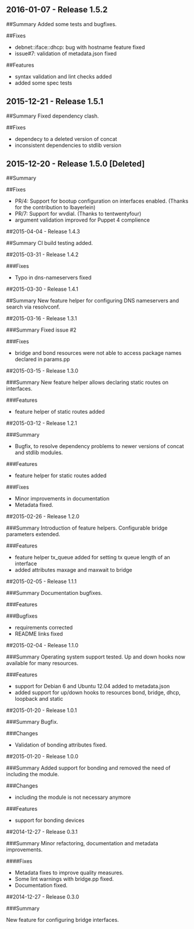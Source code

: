 ## 2016-01-07 - Release 1.5.2

##Summary
Added some tests and bugfixes.

##Fixes
- debnet::iface::dhcp: bug with hostname feature fixed
- issue#7: validation of metadata.json fixed

##Features
- syntax validation and lint checks added
- added some spec tests

## 2015-12-21 - Release 1.5.1

##Summary
Fixed dependency clash.

##Fixes
- dependecy to a deleted version of concat
- inconsistent dependencies to stdlib version

## 2015-12-20 - Release 1.5.0 [Deleted]

##Summary

##Fixes
- PR/4: Support for bootup configuration on interfaces enabled. (Thanks for the contribution to lbayerlein)
- PR/7: Support for wvdial. (Thanks to tentwentyfour)
- argument validation improved for Puppet 4 complience

##2015-04-04 - Release 1.4.3

##Summary
CI build testing added.

##2015-03-31 - Release 1.4.2

###Fixes
- Typo in dns-nameservers fixed

##2015-03-30 - Release 1.4.1

##Summary
New feature helper for configuring DNS nameservers and search via resolvconf.

##2015-03-16 - Release 1.3.1

###Summary
Fixed issue #2

###Fixes
- bridge and bond resources were not able to access package names declared in
params.pp

##2015-03-15 - Release 1.3.0

###Summary
New feature helper allows declaring static routes on interfaces.

###Features
- feature helper of static routes added

##2015-03-12 - Release 1.2.1

###Summary
- Bugfix, to resolve dependency problems to newer versions of concat and stdlib
modules.

###Features
- feature helper for static routes added

###Fixes
- Minor improvements in documentation
- Metadata fixed.

##2015-02-26 - Release 1.2.0

###Summary
Introduction of feature helpers. Configurable bridge parameters extended.

###Features
- feature helper tx_queue added for setting tx queue length of an interface
- added attributes maxage and maxwait to bridge

##2015-02-05 - Release 1.1.1

###Summary
Documentation bugfixes.

###Features

###Bugfixes
- requirements corrected
- README links fixed

##2015-02-04 - Release 1.1.0

###Summary
Operating system support tested. Up and down hooks now available for many resources.

###Features
- support for Debian 6 and Ubuntu 12.04 added to metadata.json
- added support for up/down hooks to resources bond, bridge, dhcp, loopback and static

##2015-01-20 - Release 1.0.1

###Summary
Bugfix.

###Changes
- Validation of bonding attributes fixed.

##2015-01-20 - Release 1.0.0

###Summary
Added support for bonding and removed the need of including the module.

###Changes
- including the module is not necessary anymore

###Features
- support for bonding devices

##2014-12-27 - Release 0.3.1

###Summary
Minor refactoring, documentation and metadata improvements.

####Fixes
- Metadata fixes to improve quality measures.
- Some lint warnings with bridge.pp fixed.
- Documentation fixed.

##2014-12-27 - Release 0.3.0

###Summary

New feature for configuring bridge interfaces.

